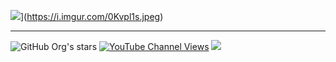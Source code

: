 [![](https://imgur.com/0Kvpl1s)](https://i.imgur.com/0Kvpl1s.jpeg)](https://i.imgur.com/0Kvpl1s.jpeg)

---

![GitHub Org's stars](https://img.shields.io/github/stars/Owlvernyte?style=social) [![YouTube Channel Views](https://img.shields.io/youtube/channel/views/UCEG5sgFKieaUuHsu5VG-kBg?style=social)](https://www.youtube.com/channel/UCEG5sgFKieaUuHsu5VG-kBg) ![](https://komarev.com/ghpvc/?username=Owlvernyte&label=Views&color=333333&style=for-the-badge)
